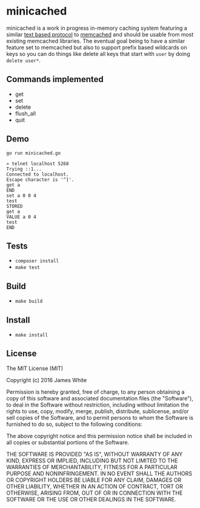 # minicached

minicached is a work in progress in-memory caching system
featuring a similar [text based protocol](https://github.com/memcached/memcached/blob/master/doc/protocol.txt)
to [memcached](http://memcached.org/) and should be usable from most existing memcached libraries. The eventual
goal being to have a similar feature set to memcached but also to support prefix based wildcards on keys so you can do things
like delete all keys that start with `user` by doing `delete user*`.

## Commands implemented

- get
- set
- delete
- flush_all
- quit

## Demo

`go run minicached.go`

````
» telnet localhost 5268
Trying ::1...
Connected to localhost.
Escape character is '^]'.
get a
END
set a 0 0 4
test
STORED
get a
VALUE a 0 4
test
END
````

## Tests

- `composer install`
- `make test`

## Build

- `make build`

## Install

- `make install`

## License

The MIT License (MIT)

Copyright (c) 2016 James White

Permission is hereby granted, free of charge, to any person obtaining a copy
of this software and associated documentation files (the "Software"), to deal
in the Software without restriction, including without limitation the rights
to use, copy, modify, merge, publish, distribute, sublicense, and/or sell
copies of the Software, and to permit persons to whom the Software is
furnished to do so, subject to the following conditions:

The above copyright notice and this permission notice shall be included in all
copies or substantial portions of the Software.

THE SOFTWARE IS PROVIDED "AS IS", WITHOUT WARRANTY OF ANY KIND, EXPRESS OR
IMPLIED, INCLUDING BUT NOT LIMITED TO THE WARRANTIES OF MERCHANTABILITY,
FITNESS FOR A PARTICULAR PURPOSE AND NONINFRINGEMENT. IN NO EVENT SHALL THE
AUTHORS OR COPYRIGHT HOLDERS BE LIABLE FOR ANY CLAIM, DAMAGES OR OTHER
LIABILITY, WHETHER IN AN ACTION OF CONTRACT, TORT OR OTHERWISE, ARISING FROM,
OUT OF OR IN CONNECTION WITH THE SOFTWARE OR THE USE OR OTHER DEALINGS IN THE
SOFTWARE.

